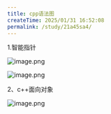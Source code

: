 ```yaml
---
title: cpp语法图
createTime: 2025/01/31 16:52:08
permalink: /study/21a45sa4/
---
```

1.智能指针

![image.png](https://fastly.jsdelivr.net/gh/easton119/oss/test111/20250219214826.png)

![image.png](https://fastly.jsdelivr.net/gh/easton119/oss/test111/20250219214847.png)


2、c++面向对象

![image.png](https://fastly.jsdelivr.net/gh/easton119/oss/test111/20250219232553.png)
